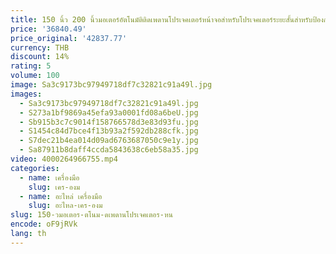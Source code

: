 ```yaml
---
title: 150 นิ้ว 200 นิ้วมอเตอร์อัตโนมัติติดเพดานโปรเจคเตอร์หน้าจอสําหรับโปรเจคเตอร์ระยะสั้นสําหรับป้องกันแสง
price: '36840.49'
price_original: '42837.77'
currency: THB
discount: 14%
rating: 5
volume: 100
image: Sa3c9173bc97949718df7c32821c91a49l.jpg
images:
  - Sa3c9173bc97949718df7c32821c91a49l.jpg
  - S273a1bf9869a45efa93a0001fd08a6beU.jpg
  - Sb915b3c7c9014f158766578d3e83d93fu.jpg
  - S1454c84d7bce4f13b93a2f592db288cfk.jpg
  - S7dec21b4ea014d09ad6763687050c9e1y.jpg
  - Sa87911b8daff4ccda5843638c6eb58a35.jpg
video: 4000264966755.mp4
categories:
  - name: เครื่องมือ
    slug: เคร-องม
  - name: อะไหล่ เครื่องมือ
    slug: อะไหล-เคร-องม
slug: 150-วมอเตอร-ตโนม-ดเพดานโปรเจคเตอร-หน
encode: oF9jRVk
lang: th
---
```

  